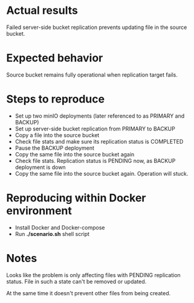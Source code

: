 # Actual results #
Failed server-side bucket replication prevents updating file in the source bucket.

# Expected behavior #
Source bucket remains fully operational when replication target fails.

# Steps to reproduce #
- Set up two minIO deployments (later referenced to as PRIMARY and BACKUP)
- Set up server-side bucket replication from PRIMARY to BACKUP
- Copy a file into the source bucket
- Check file stats and make sure its replication status is COMPLETED
- Pause the BACKUP deployment
- Copy the same file into the source bucket again
- Check file stats. Replication status is PENDING now, as BACKUP deployment is down
- Copy the same file into the source bucket again. Operation will stuck.

# Reproducing within Docker environment #
- Install Docker and Docker-compose
- Run __./scenario.sh__ shell script

# Notes #
Looks like the problem is only affecting files with PENDING replication status.
File in such a state can't be removed or updated.

At the same time it doesn't prevent other files from being created.
